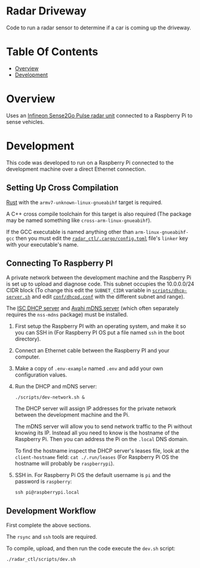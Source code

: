 # Radar Driveway
Code to run a radar sensor to determine if a car is coming up the driveway.

# Table Of Contents
- [Overview](#overview)
- [Development](#development)

# Overview
Uses an [Infineon Sense2Go Pulse radar unit](https://www.infineon.com/cms/en/product/evaluation-boards/demo-sense2gol-pulse/) connected to a Raspberry Pi to sense vehicles.

# Development
This code was developed to run on a Raspberry Pi connected to the development machine over a direct Ethernet connection.

## Setting Up Cross Compilation
[Rust](https://www.rust-lang.org/) with the `armv7-unknown-linux-gnueabihf` target is required.

A C++ cross compile toolchain for this target is also required (The package may be named something like `cross-arm-linux-gnueabihf`).

If the GCC executable is named anything other than `arm-linux-gnueabihf-gcc` then you must edit the [`radar_ctl/.cargo/config.toml`](./radar_ctl/.cargo/config.toml) file's `linker` key with your executable's name.

## Connecting To Raspberry PI
A private network between the development machine and the Raspberry Pi is set up to upload and diagnose code. This subnet occupies the 10.0.0.0/24 CIDR block (To change this edit the `SUBNET_CIDR` variable in [`scripts/dhcp-server.sh`](./scripts/dhcp-server.sh) and edit [`conf/dhcpd.conf`](./conf/dhcpd.conf) with the different subnet and range).

The [ISC DHCP server](https://www.isc.org/dhcp/) and [Avahi mDNS server](https://www.avahi.org/) (which often separately requires the `nss-mdns` package) must be installed.

1. First setup the Raspberry PI with an operating system, and make it so you can SSH in (For Raspberry PI OS put a file named `ssh` in the boot directory).
2. Connect an Ethernet cable between the Raspberry PI and your computer.
3. Make a copy of `.env-example` named `.env` and add your own configuration values. 
4. Run the DHCP and mDNS server:  
   ```
   ./scripts/dev-network.sh &
   ```
   The DHCP server will assign IP addresses for the private network between the development machine and the Pi.  
   
   The mDNS server will allow you to send network traffic to the Pi without knowing its IP. Instead all you need to know is the hostname of the Raspberry Pi. Then you can address the Pi on the `.local` DNS domain.  
   
   To find the hostname inspect the DHCP server's leases file, look at the `client-hostname` field: `cat ./.run/leases` (For Raspberry Pi OS the hostname will probably be `raspberrypi`).
5. SSH in. For Raspberry Pi OS the default username is `pi` and the password is `raspberry`:  
   ```
   ssh pi@raspberrypi.local
   ```

## Development Workflow
First complete the above sections.

The `rsync` and `ssh` tools are required.

To compile, upload, and then run the code execute the `dev.sh` script:

```
./radar_ctl/scripts/dev.sh
```
